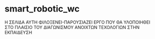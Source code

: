 # smart_robotic_wc
Η ΣΕΛΙΔΑ ΑΥΤΗ ΦΙΛΟΞΕΝΕΙ-ΠΑΡΟΥΣΙΑΖΕΙ ΕΡΓΟ ΠΟΥ ΘΑ ΥΛΟΠΟΙΗΘΕΙ ΣΤΟ ΠΛΑΙΣΙΟ ΤΟΥ ΔΙΑΓΩΝΙΣΜΟΥ ΑΝΟΙΧΤΩΝ ΤΕΧΟΛΟΓΙΩΝ ΣΤΗΝ ΕΚΠΑΙΔΕΥΣΗ
